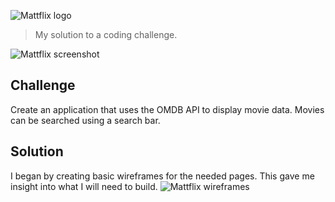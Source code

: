 ![Mattflix logo](https://cdn.rawgit.com/mattpjohnson/mattflix/4cdaf82b/src/logoLarge.png)
> My solution to a coding challenge.

![Mattflix screenshot](https://cdn.rawgit.com/mattpjohnson/mattflix/4222cff5/docs/screenshot.png)

## Challenge
Create an application that uses the OMDB API to display movie data. Movies can be searched using a search bar.

## Solution
I began by creating basic wireframes for the needed pages. This gave me insight into what I will need to build.
![Mattflix wireframes](https://cdn.rawgit.com/mattpjohnson/mattflix/4222cff5/docs/wireframes.jpg)
